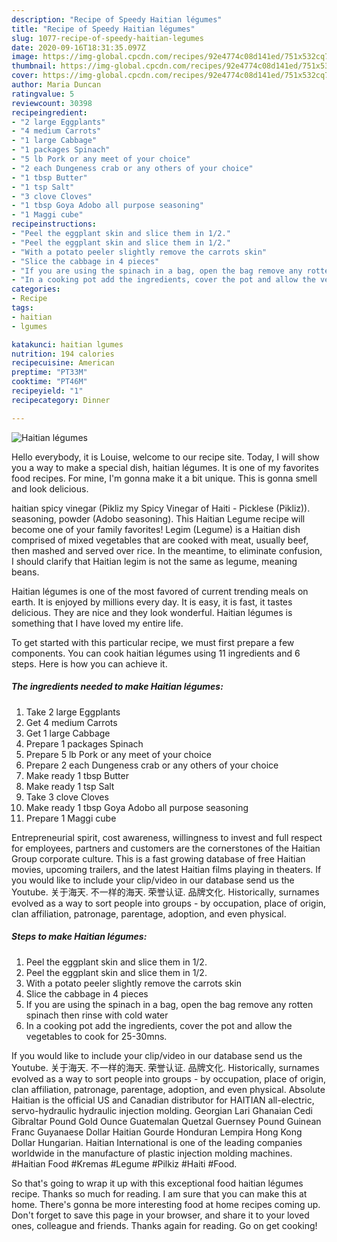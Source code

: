 ```yaml
---
description: "Recipe of Speedy Haitian légumes"
title: "Recipe of Speedy Haitian légumes"
slug: 1077-recipe-of-speedy-haitian-legumes
date: 2020-09-16T18:31:35.097Z
image: https://img-global.cpcdn.com/recipes/92e4774c08d141ed/751x532cq70/haitian-legumes-recipe-main-photo.jpg
thumbnail: https://img-global.cpcdn.com/recipes/92e4774c08d141ed/751x532cq70/haitian-legumes-recipe-main-photo.jpg
cover: https://img-global.cpcdn.com/recipes/92e4774c08d141ed/751x532cq70/haitian-legumes-recipe-main-photo.jpg
author: Maria Duncan
ratingvalue: 5
reviewcount: 30398
recipeingredient:
- "2 large Eggplants"
- "4 medium Carrots"
- "1 large Cabbage"
- "1 packages Spinach"
- "5 lb Pork or any meet of your choice"
- "2 each Dungeness crab or any others of your choice"
- "1 tbsp Butter"
- "1 tsp Salt"
- "3 clove Cloves"
- "1 tbsp Goya Adobo all purpose seasoning"
- "1 Maggi cube"
recipeinstructions:
- "Peel the eggplant skin and slice them in 1/2."
- "Peel the eggplant skin and slice them in 1/2."
- "With a potato peeler slightly remove the carrots skin"
- "Slice the cabbage in 4 pieces"
- "If you are using the spinach in a bag, open the bag remove any rotten spinach then rinse with cold water"
- "In a cooking pot add the ingredients, cover the pot and allow the vegetables to cook for 25-30mns."
categories:
- Recipe
tags:
- haitian
- lgumes

katakunci: haitian lgumes 
nutrition: 194 calories
recipecuisine: American
preptime: "PT33M"
cooktime: "PT46M"
recipeyield: "1"
recipecategory: Dinner

---
```



![Haitian légumes](https://img-global.cpcdn.com/recipes/92e4774c08d141ed/751x532cq70/haitian-legumes-recipe-main-photo.jpg)

Hello everybody, it is Louise, welcome to our recipe site. Today, I will show you a way to make a special dish, haitian légumes. It is one of my favorites food recipes. For mine, I'm gonna make it a bit unique. This is gonna smell and look delicious.

haitian spicy vinegar (Pikliz my Spicy Vinegar of Haiti - Picklese (Pikliz)). seasoning, powder (Adobo seasoning). This Haitian Legume recipe will become one of your family favorites! Legim (Legume) is a Haitian dish comprised of mixed vegetables that are cooked with meat, usually beef, then mashed and served over rice. In the meantime, to eliminate confusion, I should clarify that Haitian legim is not the same as legume, meaning beans.

Haitian légumes is one of the most favored of current trending meals on earth. It is enjoyed by millions every day. It is easy, it is fast, it tastes delicious. They are nice and they look wonderful. Haitian légumes is something that I have loved my entire life.


To get started with this particular recipe, we must first prepare a few components. You can cook haitian légumes using 11 ingredients and 6 steps. Here is how you can achieve it.

<!--inarticleads1-->

##### The ingredients needed to make Haitian légumes:

1. Take 2 large Eggplants
1. Get 4 medium Carrots
1. Get 1 large Cabbage
1. Prepare 1 packages Spinach
1. Prepare 5 lb Pork or any meet of your choice
1. Prepare 2 each Dungeness crab or any others of your choice
1. Make ready 1 tbsp Butter
1. Make ready 1 tsp Salt
1. Take 3 clove Cloves
1. Make ready 1 tbsp Goya Adobo all purpose seasoning
1. Prepare 1 Maggi cube


Entrepreneurial spirit, cost awareness, willingness to invest and full respect for employees, partners and customers are the cornerstones of the Haitian Group corporate culture. This is a fast growing database of free Haitian movies, upcoming trailers, and the latest Haitian films playing in theaters. If you would like to include your clip/video in our database send us the Youtube. 关于海天. 不一样的海天. 荣誉认证. 品牌文化. Historically, surnames evolved as a way to sort people into groups - by occupation, place of origin, clan affiliation, patronage, parentage, adoption, and even physical. 

<!--inarticleads2-->

##### Steps to make Haitian légumes:

1. Peel the eggplant skin and slice them in 1/2.
1. Peel the eggplant skin and slice them in 1/2.
1. With a potato peeler slightly remove the carrots skin
1. Slice the cabbage in 4 pieces
1. If you are using the spinach in a bag, open the bag remove any rotten spinach then rinse with cold water
1. In a cooking pot add the ingredients, cover the pot and allow the vegetables to cook for 25-30mns.


If you would like to include your clip/video in our database send us the Youtube. 关于海天. 不一样的海天. 荣誉认证. 品牌文化. Historically, surnames evolved as a way to sort people into groups - by occupation, place of origin, clan affiliation, patronage, parentage, adoption, and even physical. Absolute Haitian is the official US and Canadian distributor for HAITIAN all-electric, servo-hydraulic hydraulic injection molding. Georgian Lari Ghanaian Cedi Gibraltar Pound Gold Ounce Guatemalan Quetzal Guernsey Pound Guinean Franc Guyanaese Dollar Haitian Gourde Honduran Lempira Hong Kong Dollar Hungarian. Haitian International is one of the leading companies worldwide in the manufacture of plastic injection molding machines. #Haitian Food #Kremas #Legume #Pilkiz #Haiti #Food. 

So that's going to wrap it up with this exceptional food haitian légumes recipe. Thanks so much for reading. I am sure that you can make this at home. There's gonna be more interesting food at home recipes coming up. Don't forget to save this page in your browser, and share it to your loved ones, colleague and friends. Thanks again for reading. Go on get cooking!

